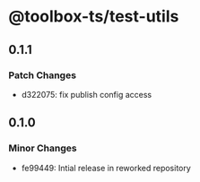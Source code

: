 # @toolbox-ts/test-utils

## 0.1.1

### Patch Changes

- d322075: fix publish config access

## 0.1.0

### Minor Changes

- fe99449: Intial release in reworked repository
